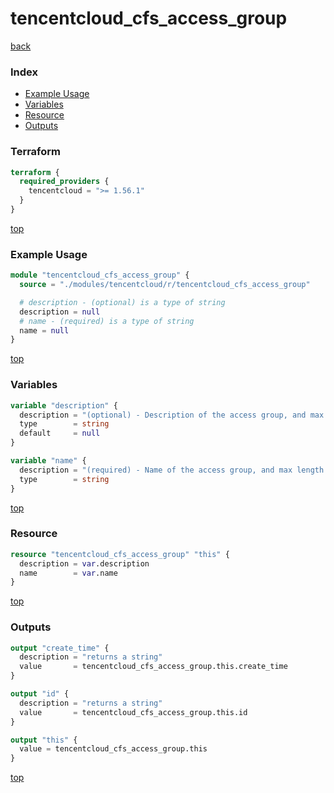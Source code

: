 # tencentcloud_cfs_access_group

[back](../tencentcloud.md)

### Index

- [Example Usage](#example-usage)
- [Variables](#variables)
- [Resource](#resource)
- [Outputs](#outputs)

### Terraform

```terraform
terraform {
  required_providers {
    tencentcloud = ">= 1.56.1"
  }
}
```

[top](#index)

### Example Usage

```terraform
module "tencentcloud_cfs_access_group" {
  source = "./modules/tencentcloud/r/tencentcloud_cfs_access_group"

  # description - (optional) is a type of string
  description = null
  # name - (required) is a type of string
  name = null
}
```

[top](#index)

### Variables

```terraform
variable "description" {
  description = "(optional) - Description of the access group, and max length is 255."
  type        = string
  default     = null
}

variable "name" {
  description = "(required) - Name of the access group, and max length is 64."
  type        = string
}
```

[top](#index)

### Resource

```terraform
resource "tencentcloud_cfs_access_group" "this" {
  description = var.description
  name        = var.name
}
```

[top](#index)

### Outputs

```terraform
output "create_time" {
  description = "returns a string"
  value       = tencentcloud_cfs_access_group.this.create_time
}

output "id" {
  description = "returns a string"
  value       = tencentcloud_cfs_access_group.this.id
}

output "this" {
  value = tencentcloud_cfs_access_group.this
}
```

[top](#index)